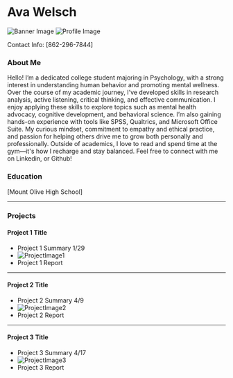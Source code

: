 # Ava Welsch
![Banner Image](Screenshots/Wallpaper.jpg)
![Profile Image](Screenshots/cropped_image.png)

Contact Info: [862-296-7844]
### About Me 
Hello! I’m a dedicated college student majoring in Psychology, with a strong interest in understanding human behavior and promoting mental wellness.
Over the course of my academic journey, I’ve developed skills in research analysis, active listening, critical thinking, and effective communication. I enjoy applying these skills to explore topics such as mental health advocacy, cognitive development, and behavioral science. I’m also gaining hands-on experience with tools like SPSS, Qualtrics, and Microsoft Office Suite.
My curious mindset, commitment to empathy and ethical practice, and passion for helping others drive me to grow both personally and professionally.
Outside of academics, I love to read and spend time at the gym—it's how I recharge and stay balanced.
Feel free to connect with me on Linkedin, or Github!


### Education 
[Mount Olive High School]
***
### Projects

#### Project 1 Title
 - Project 1 Summary 1/29
 - ![ProjectImage1](Screenshots/Screenshot2025-01-29231029.png)
 - Project 1 Report
***
#### Project 2 Title
 - Project 2 Summary 4/9
 - ![ProjectImage2](Screenshots/Screenshot2025-04-09222048.png)
 - Project 2 Report
***
#### Project 3 Title
 - Project 3 Summary 4/17
 - ![ProjectImage3](Screenshots/Screenshot2025-04-17164712.png)
 - Project 3 Report


